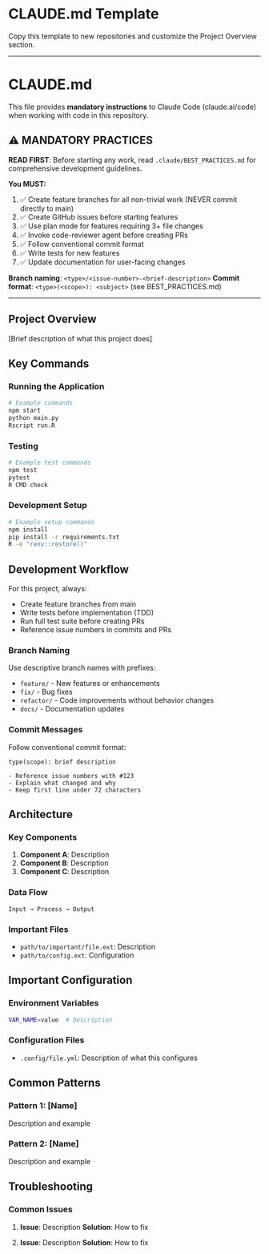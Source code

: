 # CLAUDE.md Template

Copy this template to new repositories and customize the Project Overview section.

---

# CLAUDE.md

This file provides **mandatory instructions** to Claude Code (claude.ai/code) when working with code in this repository.

## ⚠️ MANDATORY PRACTICES

**READ FIRST**: Before starting any work, read `.claude/BEST_PRACTICES.md` for comprehensive development guidelines.

**You MUST:**
1. ✅ Create feature branches for all non-trivial work (NEVER commit directly to main)
2. ✅ Create GitHub issues before starting features
3. ✅ Use plan mode for features requiring 3+ file changes
4. ✅ Invoke code-reviewer agent before creating PRs
5. ✅ Follow conventional commit format
6. ✅ Write tests for new features
7. ✅ Update documentation for user-facing changes

**Branch naming**: `<type>/<issue-number>-<brief-description>`
**Commit format**: `<type>(<scope>): <subject>` (see BEST_PRACTICES.md)

---

## Project Overview

<!-- CUSTOMIZE THIS SECTION FOR YOUR PROJECT -->

[Brief description of what this project does]

## Key Commands

<!-- CUSTOMIZE THIS SECTION FOR YOUR PROJECT -->

### Running the Application
```bash
# Example commands
npm start
python main.py
Rscript run.R
```

### Testing
```bash
# Example test commands
npm test
pytest
R CMD check
```

### Development Setup
```bash
# Example setup commands
npm install
pip install -r requirements.txt
R -e "renv::restore()"
```

## Development Workflow

For this project, always:
- Create feature branches from main
- Write tests before implementation (TDD)
- Run full test suite before creating PRs
- Reference issue numbers in commits and PRs

### Branch Naming
Use descriptive branch names with prefixes:
- `feature/` - New features or enhancements
- `fix/` - Bug fixes
- `refactor/` - Code improvements without behavior changes
- `docs/` - Documentation updates

### Commit Messages
Follow conventional commit format:
```
type(scope): brief description

- Reference issue numbers with #123
- Explain what changed and why
- Keep first line under 72 characters
```

## Architecture

<!-- CUSTOMIZE THIS SECTION FOR YOUR PROJECT -->

### Key Components
1. **Component A**: Description
2. **Component B**: Description
3. **Component C**: Description

### Data Flow
```
Input → Process → Output
```

### Important Files
- `path/to/important/file.ext`: Description
- `path/to/config.ext`: Configuration

## Important Configuration

<!-- CUSTOMIZE THIS SECTION FOR YOUR PROJECT -->

### Environment Variables
```bash
VAR_NAME=value  # Description
```

### Configuration Files
- `.config/file.yml`: Description of what this configures

## Common Patterns

<!-- CUSTOMIZE THIS SECTION FOR YOUR PROJECT -->

### Pattern 1: [Name]
Description and example

### Pattern 2: [Name]
Description and example

## Troubleshooting

<!-- CUSTOMIZE THIS SECTION FOR YOUR PROJECT -->

### Common Issues
1. **Issue**: Description
   **Solution**: How to fix

2. **Issue**: Description
   **Solution**: How to fix
